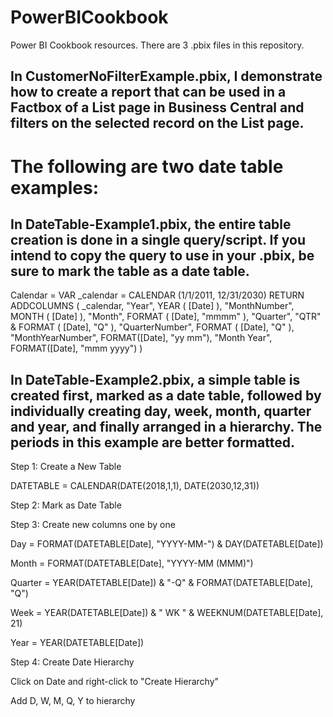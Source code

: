 # PowerBICookbook
Power BI Cookbook resources. There are 3 .pbix files in this repository.

## In CustomerNoFilterExample.pbix, I demonstrate how to create a report that can be used in a Factbox of a List page in Business Central and filters on the selected record on the List page.

# The following are two date table examples: 

## In DateTable-Example1.pbix, the entire table creation is done in a single query/script. If you intend to copy the query to use in your .pbix, be sure to mark the table as a date table.

Calendar = 
VAR _calendar =
	CALENDAR (1/1/2011, 12/31/2030)
RETURN
	ADDCOLUMNS (
		_calendar,
		"Year", YEAR ( [Date] ),
		"MonthNumber", MONTH ( [Date] ),
		"Month", FORMAT ( [Date], "mmmm" ),
		"Quarter", "QTR" & FORMAT ( [Date], "Q" ),
		"QuarterNumber", FORMAT ( [Date], "Q" ),
		"MonthYearNumber", FORMAT([Date], "yy mm"),
		"Month Year", FORMAT([Date], "mmm yyyy")
)

## In DateTable-Example2.pbix, a simple table is created first, marked as a date table, followed by individually creating day, week, month, quarter and year, and finally arranged in a hierarchy. The periods in this example are better formatted.

Step 1: Create a New Table

DATETABLE = 
CALENDAR(DATE(2018,1,1), DATE(2030,12,31))

Step 2: Mark as Date Table

Step 3: Create new columns one by one

Day = FORMAT(DATETABLE[Date], "YYYY-MM-") & DAY(DATETABLE[Date])

Month = FORMAT(DATETABLE[Date], "YYYY-MM (MMM)")

Quarter = YEAR(DATETABLE[Date]) & "-Q" & FORMAT(DATETABLE[Date], "Q")

Week = YEAR(DATETABLE[Date]) & " WK " & WEEKNUM(DATETABLE[Date], 21)

Year = YEAR(DATETABLE[Date])

Step 4: Create Date Hierarchy

Click on Date and right-click to "Create Hierarchy"

Add D, W, M, Q, Y to hierarchy

